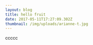 ```yaml
---
layout: blog
title: hello fruit
date: 2017-05-11T17:27:09.302Z
thumbnail: /img/uploads/arianne-t.jpg
---
```

ccccc

